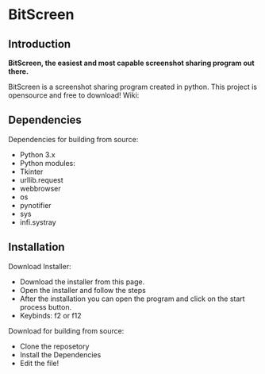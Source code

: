 # BitScreen

## Introduction

**BitScreen, the easiest and most capable screenshot sharing program out there.**

BitScreen is a screenshot sharing program created in python.
This project is opensource and free to download!
Wiki:

## Dependencies

 Dependencies for building from source:

- Python 3.x
- Python modules:
- Tkinter
- urllib.request
- webbrowser
- os
- pynotifier
- sys
- infi.systray

## Installation

Download Installer:
- Download the installer from this page.
- Open the installer and follow the steps 
- After the installation you can open the program and click on the start process button.
- Keybinds: f2 or f12

Download for building from source:
- Clone the reposetory
- Install the Dependencies
- Edit the file!
